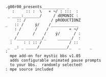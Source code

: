      .g00r00_presents__________ _
         :     :: :  \   « ¬/ : :::  :
       _ ____:_______/     / dEMONIC :
           :: /           / pRODUCTIONZ
      _   :: /     ý/    /____________
          : /      /    /         « ¬/
           /      /    /    ý/      / :
        _ /___________/_     ______/  :
        :     : : :: /            / ::
       _  _: _ _____/____________/_   _    _ 
      :                                      
        mpe add-on for mystic bbs v1.05
        adds configurable animated pause prompts
        to your bbs.  randomly selected!     
      : mpe source included
